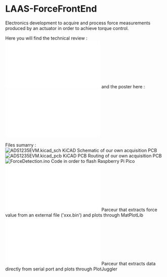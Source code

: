 # LAAS-ForceFrontEnd

Electronics development to acquire and process force measurements produced by an actuator in order to achieve torque control.

Here you will find the technical review : ![Technical Review](./TechnicalReview.pdf) and the poster here : ![Poster](./CAZAUX_JB_POSTER.pdf)

Files sumarry :  
   ![ADS1235EVM.kicad_sch](./ADS1235EVM.kicad_sch)   KiCAD Schematic of our own acquisition PCB  
   ![ADS1235EVM.kicad_pcb](./ADS1235EVM.kicad_pcb)   KiCAD PCB Routing of our own acquisition PCB  
   ![ForceDetection.ino](./ForceDetection.ino)       Code in order to flash Raspberry Pi Pico  
   ![ExtractData.py](./ExtractData.py)               Parceur that extracts force value from an external file ('xxx.bin') and plots through MatPlotLib  
   ![RealTimeParceur.py](./RealTimeParceur.py)       Parceur that extracts data directly from serial port and plots through PlotJuggler  
   
